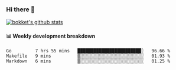 ### Hi there 👋
[![bokket's github stats](https://github-readme-stats.vercel.app/api?username=bokket&show_icons=true&count_private=true)](https://github.com/anuraghazra/github-readme-stats)

#### :bar_chart: Weekly development breakdown
<!--START_SECTION:waka-->
```text
Go         7 hrs 55 mins   ████████████████████████░   96.66 % 
Makefile   9 mins          ▒░░░░░░░░░░░░░░░░░░░░░░░░   01.93 % 
Markdown   6 mins          ▒░░░░░░░░░░░░░░░░░░░░░░░░   01.25 % 
```
<!--END_SECTION:waka-->
